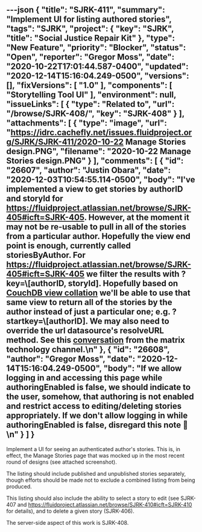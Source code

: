 ---json
{
  "title": "SJRK-411",
  "summary": "Implement UI for listing authored stories",
  "tags": "SJRK",
  "project": {
    "key": "SJRK",
    "title": "Social Justice Repair Kit"
  },
  "type": "New Feature",
  "priority": "Blocker",
  "status": "Open",
  "reporter": "Gregor Moss",
  "date": "2020-10-22T17:01:44.587-0400",
  "updated": "2020-12-14T15:16:04.249-0500",
  "versions": [],
  "fixVersions": [
    "1.0"
  ],
  "components": [
    "Storytelling Tool UI"
  ],
  "environment": null,
  "issueLinks": [
    {
      "type": "Related to",
      "url": "/browse/SJRK-408/",
      "key": "SJRK-408"
    }
  ],
  "attachments": [
    {
      "type": "image",
      "url": "https://idrc.cachefly.net/issues.fluidproject.org/SJRK/SJRK-411/2020-10-22 Manage Stories design.PNG",
      "filename": "2020-10-22 Manage Stories design.PNG"
    }
  ],
  "comments": [
    {
      "id": "26607",
      "author": "Justin Obara",
      "date": "2020-12-03T10:54:55.114-0500",
      "body": "I've implemented a view to get stories by authorID and storyId for <https://fluidproject.atlassian.net/browse/SJRK-405#icft=SJRK-405>. However, at the moment it may not be re-usable to pull in all of the stories from a particular author. Hopefully the view end point is enough, currently called storiesByAuthor. For <https://fluidproject.atlassian.net/browse/SJRK-405#icft=SJRK-405> we filter the results with ?key=\\[authorID, storyId]. Hopefully based on [CouchDB view collation](https://docs.couchdb.org/en/latest/ddocs/views/joins.html#using-view-collation) we'll be able to use that same view to return all of the stories by the author instead of just a particular one; e.g. ?startkey=\\[authorID]. We may also need to override the url datasource's resolveURL method. See this [conversation](https://matrix.to/#/!JcoHDrfLedPQdFhAXn:matrix.org/$J2web5x6s_mxLnJuhkzNhXv8WOD1FuguLzYACjuIvY0?via=matrix.org) from the matrix technology channel.\n"
    },
    {
      "id": "26608",
      "author": "Gregor Moss",
      "date": "2020-12-14T15:16:04.249-0500",
      "body": "If we allow logging in and accessing this page while authoringEnabled is false, we should indicate to the user, somehow, that authoring is not enabled and restrict access to editing/deleting stories appropriately. If we don't allow logging in while authoringEnabled is false, disregard this note 🙂\n"
    }
  ]
}
---
Implement a UI for seeing an authenticated author's stories. This is, in effect, the Manage Stories page that was mocked up in the most recent round of designs (see attached screenshot).

The listing should include published and unpublished stories separately, though efforts should be made not to exclude a combined listing from being produced.

This listing should also include the ability to select a story to edit (see SJRK-407 and <https://fluidproject.atlassian.net/browse/SJRK-410#icft=SJRK-410> for details), and to delete a given story (SJRK-406).

The server-side aspect of this work is SJRK-408.

        